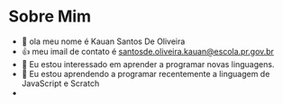 # Sobre Mim

- 👋 ola meu nome é Kauan Santos De Oliveira
- :+1: meu imail de contato é santosde.oliveira.kauan@escola.pr.gov.br
- 👀 Eu estou interessado em aprender a programar novas linguagens.
- 🌱 Eu estou aprendendo a programar recentemente a linguagem de JavaScript e Scratch
- 

